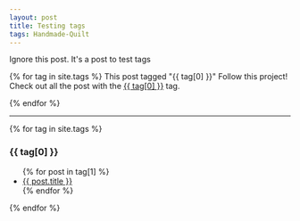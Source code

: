 ```yaml
---
layout: post
title: Testing tags
tags: Handmade-Quilt
---
```

Ignore this post. It's a post to test tags

{% for tag in site.tags %}
This post tagged "{{ tag[0] }}" Follow this project! Check out all the post with the <a href="/tags/Handmade-Quilt/">{{ tag[0] }}</a> tag.

{% endfor %}

<hr />
{% for tag in site.tags %}
  <h3>{{ tag[0] }}</h3>
  <ul>
    {% for post in tag[1] %}
      <li><a href="{{ post.url }}">{{ post.title }}</a></li>
    {% endfor %}
  </ul>
{% endfor %}